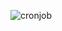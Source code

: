 ![cronjob](https://user-images.githubusercontent.com/97608873/198741469-c901f6e8-589a-4094-abe7-a993488c1cd0.png)
